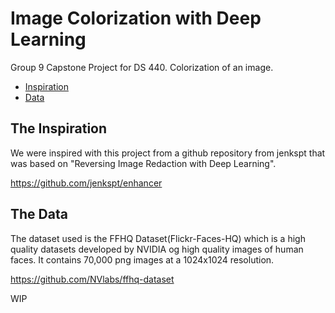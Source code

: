 Image Colorization with Deep Learning
============================================

Group 9 Capstone Project for DS 440. Colorization of an image.

* [Inspiration](#the-inspiration)  
* [Data](#the-data)  

## The Inspiration
We were inspired with this project from a github repository from jenkspt that was based on "Reversing Image Redaction with Deep Learning".

https://github.com/jenkspt/enhancer


## The Data
The dataset used is the FFHQ Dataset(Flickr-Faces-HQ) which is a high quality datasets developed by NVIDIA og high quality images of human faces. It contains 70,000 png images at a 1024x1024 resolution.

https://github.com/NVlabs/ffhq-dataset


WIP